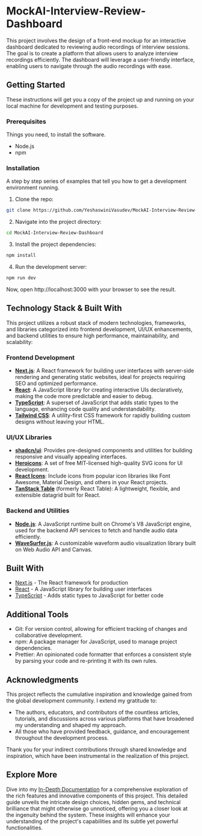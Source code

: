 # MockAI-Interview-Review-Dashboard


This project involves the design of a front-end mockup for an interactive dashboard dedicated to reviewing audio recordings of interview sessions. The goal is to create a platform that allows users to analyze interview recordings efficiently. The dashboard will leverage a user-friendly interface, enabling users to navigate through the audio recordings with ease.

## Getting Started
These instructions will get you a copy of the project up and running on your local machine for development and testing purposes.

### Prerequisites

Things you need, to install the software.

- Node.js
- npm

### Installation

A step by step series of examples that tell you how to get a development environment running.

1. Clone the repo:
```bash
git clone https://github.com/YeshaswiniVasudev/MockAI-Interview-Review-Dashboard.git
```
2. Navigate into the project directory:
```bash
cd MockAI-Interview-Review-Dashboard
```
3. Install the project dependencies:
```bash
npm install
```
4. Run the development server:
```bash
npm run dev
```

Now, open http://localhost:3000 with your browser to see the result.

## Technology Stack & Built With

This project utilizes a robust stack of modern technologies, frameworks, and libraries categorized into frontend development, UI/UX enhancements, and backend utilities to ensure high performance, maintainability, and scalability:

### Frontend Development
- **[Next.js](https://nextjs.org/)**: A React framework for building user interfaces with server-side rendering and generating static websites, ideal for projects requiring SEO and optimized performance.
- **[React](https://reactjs.org/)**: A JavaScript library for creating interactive UIs declaratively, making the code more predictable and easier to debug.
- **[TypeScript](https://www.typescriptlang.org/)**: A superset of JavaScript that adds static types to the language, enhancing code quality and understandability.
- **[Tailwind CSS](https://tailwindcss.com/)**: A utility-first CSS framework for rapidly building custom designs without leaving your HTML.

### UI/UX Libraries
- **[shadcn/ui](https://github.com/shadcn/ui)**: Provides pre-designed components and utilities for building responsive and visually appealing interfaces.
- **[Heroicons](https://heroicons.com/)**: A set of free MIT-licensed high-quality SVG icons for UI development.
- **[React Icons](https://react-icons.github.io/react-icons/)**: Include icons from popular icon libraries like Font Awesome, Material Design, and others in your React projects.
- **[TanStack Table](https://tanstack.com/table/v8)** (formerly React Table): A lightweight, flexible, and extensible datagrid built for React.

### Backend and Utilities
- **[Node.js](https://nodejs.org/)**: A JavaScript runtime built on Chrome's V8 JavaScript engine, used for the backend API services to fetch and handle audio data efficiently.
- **[WaveSurfer.js](https://wavesurfer-js.org/)**: A customizable waveform audio visualization library built on Web Audio API and Canvas.


## Built With
- [Next.js](https://nextjs.org/) - The React framework for production
- [React](https://reactjs.org/) - A JavaScript library for building user interfaces
- [TypeScript](https://www.typescriptlang.org/) - Adds static types to JavaScript for better code

## Additional Tools
- Git: For version control, allowing for efficient tracking of changes and collaborative development.
- npm: A package manager for JavaScript, used to manage project dependencies.
- Prettier: An opinionated code formatter that enforces a consistent style by parsing your code and re-printing it with its own rules.

## Acknowledgments

This project reflects the cumulative inspiration and knowledge gained from the global development community. I extend my gratitude to:


- The authors, educators, and contributors of the countless articles, tutorials, and discussions across various platforms that have broadened my understanding and shaped my approach.
- All those who have provided feedback, guidance, and encouragement throughout the development process.

Thank you for your indirect contributions through shared knowledge and inspiration, which have been instrumental in the realization of this project.

## Explore More

Dive into my [In-Depth Documentation](./Additional-Documentation.md) for a comprehensive exploration of the rich features and innovative components of this project. This detailed guide unveils the intricate design choices, hidden gems, and technical brilliance that might otherwise go unnoticed, offering you a closer look at the ingenuity behind the system. These insights will enhance your understanding of the project's capabilities and its subtle yet powerful functionalities.

